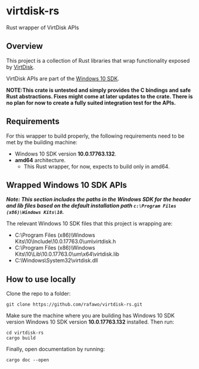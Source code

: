 # virtdisk-rs
Rust wrapper of VirtDisk APIs

## Overview

This project is a collection of Rust libraries that wrap functionality exposed by [VirtDisk](https://docs.microsoft.com/en-us/windows/desktop/api/virtdisk/).

VirtDisk APIs are part of the [Windows 10 SDK](https://developer.microsoft.com/en-us/windows/downloads/windows-10-sdk).

**NOTE:This crate is untested and simply provides the C bindings and safe Rust abstractions. Fixes might come at later updates to the crate. There is no plan for now to create a fully suited integration test for the APIs.**

## Requirements

For this wrapper to build properly, the following requirements need to be met by the building machine:

- Windows 10 SDK version **10.0.17763.132**.
- **amd64** architecture.
  - This Rust wrapper, for now, expects to build only in amd64.

## Wrapped Windows 10 SDK APIs

**_Note: This section includes the paths in the Windows SDK for the header and lib files based on the default installation path `c:\Program Files (x86)\Windows Kits\10`._**

The relevant Windows 10 SDK files that this project is wrapping are:
- C:\Program Files (x86)\Windows Kits\10\Include\10.0.17763.0\um\virtdisk.h
- C:\Program Files (x86)\Windows Kits\10\Lib\10.0.17763.0\um\x64\virtdisk.lib
- C:\Windows\System32\virtdisk.dll

## How to use locally

Clone the repo to a folder:

```
git clone https://github.com/rafawo/virtdisk-rs.git
```

Make sure the machine where you are building has Windows 10 SDK version Windows 10 SDK version **10.0.17763.132** installed. Then run:

```
cd virtdisk-rs
cargo build
```

Finally, open documentation by running:
```
cargo doc --open
```
